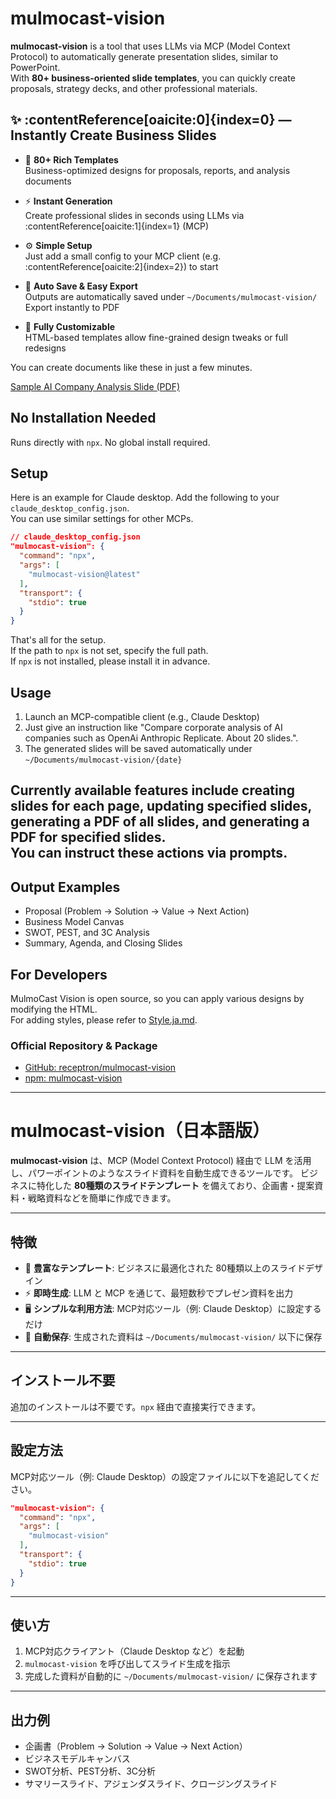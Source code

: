 # mulmocast-vision  

**mulmocast-vision** is a tool that uses LLMs via MCP (Model Context Protocol) to automatically generate presentation slides, similar to PowerPoint.  
With **80+ business-oriented slide templates**, you can quickly create proposals, strategy decks, and other professional materials.  


## ✨ :contentReference[oaicite:0]{index=0} — Instantly Create Business Slides

- 📑 **80+ Rich Templates**  
  Business-optimized designs for proposals, reports, and analysis documents

- ⚡ **Instant Generation**  
  Create professional slides in seconds using LLMs via :contentReference[oaicite:1]{index=1} (MCP)

- ⚙️ **Simple Setup**  
  Just add a small config to your MCP client (e.g. :contentReference[oaicite:2]{index=2}) to start

- 💾 **Auto Save & Easy Export**  
  Outputs are automatically saved under `~/Documents/mulmocast-vision/`  
  Export instantly to PDF

- 🎨 **Fully Customizable**  
  HTML-based templates allow fine-grained design tweaks or full redesigns

You can create documents like these in just a few minutes.

[Sample AI Company Analysis Slide (PDF)](https://github.com/isamu/slide_example/blob/master/pdf/AI_Companies_Corporate_Analysis_2025.pdf)


## No Installation Needed  

Runs directly with `npx`. No global install required.  


## Setup

Here is an example for Claude desktop. Add the following to your `claude_desktop_config.json`.  
You can use similar settings for other MCPs.

```json
// claude_desktop_config.json
"mulmocast-vision": {
  "command": "npx",
  "args": [
    "mulmocast-vision@latest"
  ],
  "transport": {
    "stdio": true
  }
}
```

That's all for the setup.  
If the path to `npx` is not set, specify the full path.  
If `npx` is not installed, please install it in advance.


## Usage  

1. Launch an MCP-compatible client (e.g., Claude Desktop)  
2. Just give an instruction like "Compare corporate analysis of AI companies such as OpenAi Anthropic Replicate. About 20 slides.".  
3. The generated slides will be saved automatically under `~/Documents/mulmocast-vision/{date}`  

Currently available features include creating slides for each page, updating specified slides, generating a PDF of all slides, and generating a PDF for specified slides.  
You can instruct these actions via prompts.
---

## Output Examples

- Proposal (Problem → Solution → Value → Next Action)
- Business Model Canvas
- SWOT, PEST, and 3C Analysis
- Summary, Agenda, and Closing Slides

## For Developers

MulmoCast Vision is open source, so you can apply various designs by modifying the HTML.  
For adding styles, please refer to [Style.ja.md](https://github.com/receptron/mulmocast-vision/blob/main/Style.ja.md).

### Official Repository & Package

- [GitHub: receptron/mulmocast-vision](https://github.com/receptron/mulmocast-vision)
- [npm: mulmocast-vision](https://www.npmjs.com/package/mulmocast-vision)

---

# mulmocast-vision（日本語版）

**mulmocast-vision** は、MCP (Model Context Protocol) 経由で LLM を活用し、パワーポイントのようなスライド資料を自動生成できるツールです。
ビジネスに特化した **80種類のスライドテンプレート** を備えており、企画書・提案資料・戦略資料などを簡単に作成できます。

---

## 特徴

- 📑 **豊富なテンプレート**: ビジネスに最適化された 80種類以上のスライドデザイン
- ⚡ **即時生成**: LLM と MCP を通じて、最短数秒でプレゼン資料を出力
- 🖥️ **シンプルな利用方法**: MCP対応ツール（例: Claude Desktop）に設定するだけ
- 📂 **自動保存**: 生成された資料は `~/Documents/mulmocast-vision/` 以下に保存

---

## インストール不要

追加のインストールは不要です。`npx` 経由で直接実行できます。

---

## 設定方法

MCP対応ツール（例: Claude Desktop）の設定ファイルに以下を追記してください。

```json
"mulmocast-vision": {
  "command": "npx",
  "args": [
    "mulmocast-vision"
  ],
  "transport": {
    "stdio": true
  }
}
```

---

## 使い方

1. MCP対応クライアント（Claude Desktop など）を起動
2. `mulmocast-vision` を呼び出してスライド生成を指示
3. 完成した資料が自動的に `~/Documents/mulmocast-vision/` に保存されます

---

## 出力例

- 企画書（Problem → Solution → Value → Next Action）
- ビジネスモデルキャンバス
- SWOT分析、PEST分析、3C分析
- サマリースライド、アジェンダスライド、クロージングスライド

